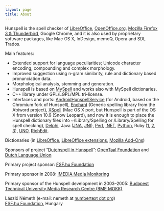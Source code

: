 ```yaml
---
layout: page
title: About
---
```

Hunspell is the spell checker of [LibreOffice](http://www.libreoffice.org/), [OpenOffice.org](http://www.openoffice.org/), [Mozilla Firefox 3 & Thunderbird](http://www.mozilla.com/en-US), Google Chrome, and it is also used by proprietary software packages, like Mac OS X, InDesign, memoQ, Opera and SDL Trados.

Main features:

* Extended support for language peculiarities; Unicode character encoding, compounding and complex morphology.
* Improved suggestion using n-gram similarity, rule and dictionary based pronunciation data.
* Morphological analysis, stemming and generation.
* Hunspell is based on [MySpell](http://lingucomponent.openoffice.org/MySpell-3.zip) and works also with MySpell dictionaries.
* C++ library under GPL/LGPL/MPL tri-license.
* Interfaces and ports: [AndroidHunspellService](https://github.com/mweimerskirch/AndroidHunspellService) (for Android, based on the Chromium fork of Hunspell), [Enchant](http://www.abisource.com/enchant/) (Generic spelling library from the Abiword project), [XSpell](http://sourceforge.net/projects/openxspell/) (Mac OS X port, but Hunspell is part of the OS X from version 10.6 (Snow Leopard), and now it is enough to place the Hunspell dictionary files into ~/Library/Spelling or /Library/Spelling for spell checking), [Delphi](http://downloads.sourceforge.net/hunspell/delphi.zip), Java ([JNA](http://dion.swamp.dk/hunspell.html), [JNI](http://tkltrans.sourceforge.net/magyar/huncheck.tar.gz)), [Perl](http://search.cpan.org/~eleonora/text_hunspell_1.2/Hunspell.pm), [.NET](http://nhunspell.sourceforge.net/), [Python](http://www.keyphrene.com/products/org.keyphrene/), Ruby ([1](http://rubyforge.org/projects/ruby-hunspell/), [2](http://rubyforge.org/projects/hunspell), [3](http://rubygems.org/gems/hunspell-ffi)), [UNO](http://downloads.sourceforge.net/hunspell/hunspell_UNO_1.2.tar.gz), [RichEdit](http://sourceforge.net/projects/hunspell/files/Misc/RichEdit/).

Dictionaries (in [LibreOffice](http://cgit.freedesktop.org/libreoffice/dictionaries/tree/), [LibreOffice extensions](http://extensions.libreoffice.org/extension-center?getCategories=Dictionary&getCompatibility=any&sort_on=positive_ratings&path=%2FLibreOffice-Extensions-and-Templates%2Fextension-center&portal_type=PSCProject&SearchableText=), [Mozilla Add-Ons](https://addons.mozilla.org/en-us/firefox/language-tools/))

Sponsors of project “[Dutchspell in Hunspell](http://sf.own-it.nl/wiki/opentaal/Wijzigingen_in_Hunspell_die_voor_ons_worden_gemaakt)”: [OpenTaal Foundation](http://www.opentaal.org/) and [Dutch Language Union](http://taalunieversum.org/en/)

Primary project sponsor: [FSF.hu Foundation](http://www.fsf.hu/)

Primary sponsor in 2008: [IMEDIA Media Monitoring](http://www.imedia.hu/)

Primary sponsor of the Hunspell development in 2003–2005: [Budapest Technical University Media Research Centre (BME MOKK)](http://mokk.bme.hu/)

László Németh (e-mail: nemeth at [numbertext dot org](http://www.numbertext.org/))  
[FSF.hu Foundation](http://www.fsf.hu/about-us), Hungary
